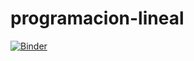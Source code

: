 # programacion-lineal
[![Binder](https://mybinder.org/badge_logo.svg)](https://mybinder.org/v2/gh/jakysan888/programacion-lineal/master)


